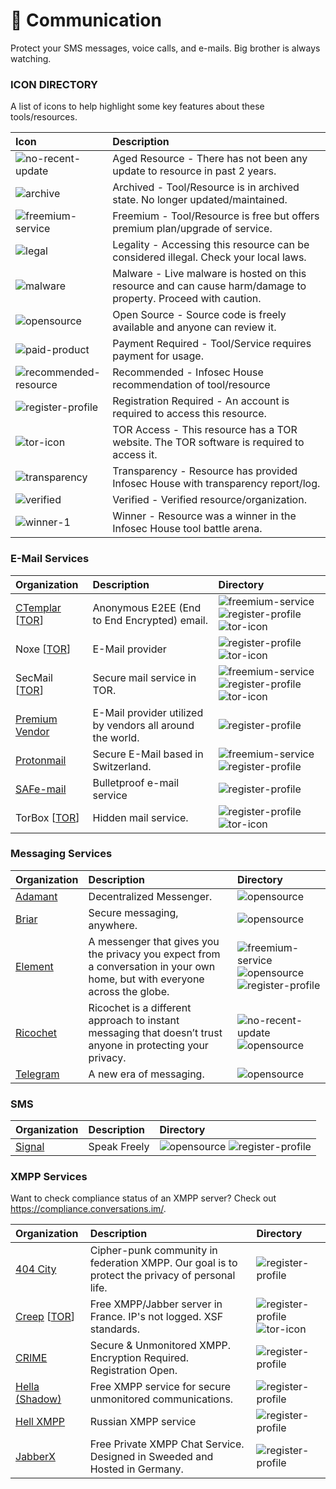 # 👻 Communication

Protect your SMS messages, voice calls, and e-mails. Big brother is always watching.

### ICON DIRECTORY

A list of icons to help highlight some key features about these tools/resources.

| Icon | Description |
| :--- | :---------  |
| ![no-recent-update](https://raw.githubusercontent.com/InfosecHouse/InfosecHouse/main/icons/no-recent-update.png) | Aged Resource - There has not been any update to resource in past 2 years. |
| ![archive](https://raw.githubusercontent.com/InfosecHouse/InfosecHouse/main/icons/archive.png) | Archived - Tool/Resource is in archived state. No longer updated/maintained. |
| ![freemium-service](https://raw.githubusercontent.com/InfosecHouse/InfosecHouse/main/icons/freemium-service.png) | Freemium - Tool/Resource is free but offers premium plan/upgrade of service. |
| ![legal](https://raw.githubusercontent.com/InfosecHouse/InfosecHouse/main/icons/legal.png) | Legality - Accessing this resource can be considered illegal. Check your local laws. |
| ![malware](https://raw.githubusercontent.com/InfosecHouse/InfosecHouse/main/icons/malware.png) | Malware - Live malware is hosted on this resource and can cause harm/damage to property. Proceed with caution. |
| ![opensource](https://raw.githubusercontent.com/InfosecHouse/InfosecHouse/main/icons/opensource.png) | Open Source - Source code is freely available and anyone can review it. |
| ![paid-product](https://raw.githubusercontent.com/InfosecHouse/InfosecHouse/main/icons/paid-product.png) | Payment Required - Tool/Service requires payment for usage. |
| ![recommended-resource](https://raw.githubusercontent.com/InfosecHouse/InfosecHouse/main/icons/recommended-resource.png) | Recommended - Infosec House recommendation of tool/resource |
| ![register-profile](https://raw.githubusercontent.com/InfosecHouse/InfosecHouse/main/icons/register-profile.png) | Registration Required - An account is required to access this resource. |
| ![tor-icon](https://raw.githubusercontent.com/InfosecHouse/InfosecHouse/main/icons/tor-icon.png)  | TOR Access - This resource has a TOR website. The TOR software is required to access it. |
| ![transparency](https://raw.githubusercontent.com/InfosecHouse/InfosecHouse/main/icons/transparency.png) | Transparency - Resource has provided Infosec House with transparency report/log. |
| ![verified](https://raw.githubusercontent.com/InfosecHouse/InfosecHouse/main/icons/verified.png) | Verified - Verified resource/organization. |
| ![winner-1](https://raw.githubusercontent.com/InfosecHouse/InfosecHouse/main/icons/winner.png) | Winner - Resource was a winner in the Infosec House tool battle arena. |

### E-Mail Services

| Organization | Description | Directory |
| :------ | :----- | :------- |
| [CTemplar](https://ctemplar.com/) [[TOR](http://ctemplarpizuduxk3fkwrieizstx33kg5chlvrh37nz73pv5smsvl6ad.onion/)] | Anonymous E2EE (End to End Encrypted) email. | ![freemium-service](https://raw.githubusercontent.com/InfosecHouse/InfosecHouse/main/icons/freemium-service.png) ![register-profile](https://raw.githubusercontent.com/InfosecHouse/InfosecHouse/main/icons/register-profile.png) ![tor-icon](https://raw.githubusercontent.com/InfosecHouse/InfosecHouse/main/icons/tor-icon.png) |
| Noxe [[TOR](http://noxe622edajixluakfmma5dolaakdtmhfgtz7ninulfnecsbwoybogyd.onion/)] | E-Mail provider | ![register-profile](https://raw.githubusercontent.com/InfosecHouse/InfosecHouse/main/icons/register-profile.png) ![tor-icon](https://raw.githubusercontent.com/InfosecHouse/InfosecHouse/main/icons/tor-icon.png) |
| SecMail [[TOR](http://secmail63sex4dfw6h2nsrbmfz2z6alwxe4e3adtkpd4pcvkhht4jdad.onion/)] | Secure mail service in TOR. | ![freemium-service](https://raw.githubusercontent.com/InfosecHouse/InfosecHouse/main/icons/freemium-service.png) ![register-profile](https://raw.githubusercontent.com/InfosecHouse/InfosecHouse/main/icons/register-profile.png) ![tor-icon](https://raw.githubusercontent.com/InfosecHouse/InfosecHouse/main/icons/tor-icon.png) |
| [Premium Vendor](https://premiumvendor.net/) | E-Mail provider utilized by vendors all around the world. | ![register-profile](https://raw.githubusercontent.com/InfosecHouse/InfosecHouse/main/icons/register-profile.png) |
| [Protonmail](https://protonmail.com/) | Secure E-Mail based in Switzerland. | ![freemium-service](https://raw.githubusercontent.com/InfosecHouse/InfosecHouse/main/icons/freemium-service.png) ![register-profile](https://raw.githubusercontent.com/InfosecHouse/InfosecHouse/main/icons/register-profile.png) |
| [SAFe-mail](https://safe-mail.net) | Bulletproof e-mail service | ![register-profile](https://raw.githubusercontent.com/InfosecHouse/InfosecHouse/main/icons/register-profile.png) |
| TorBox [[TOR](http://torbox36ijlcevujx7mjb4oiusvwgvmue7jfn2cvutwa6kl6to3uyqad.onion/index-en.php)] | Hidden mail service. | ![register-profile](https://raw.githubusercontent.com/InfosecHouse/InfosecHouse/main/icons/register-profile.png) ![tor-icon](https://raw.githubusercontent.com/InfosecHouse/InfosecHouse/main/icons/tor-icon.png) |

### Messaging Services

| Organization | Description | Directory |
| :------ | :----- | :----- |
| [Adamant](https://adamant.im/) | Decentralized Messenger. | ![opensource](https://raw.githubusercontent.com/InfosecHouse/InfosecHouse/main/icons/opensource.png) |
| [Briar](https://briarproject.org/) | Secure messaging, anywhere. | ![opensource](https://raw.githubusercontent.com/InfosecHouse/InfosecHouse/main/icons/opensource.png) |
| [Element](https://element.io/) | A messenger that gives you the privacy you expect from a conversation in your own home, but with everyone across the globe. | ![freemium-service](https://raw.githubusercontent.com/InfosecHouse/InfosecHouse/main/icons/freemium-service.png) ![opensource](https://raw.githubusercontent.com/InfosecHouse/InfosecHouse/main/icons/opensource.png) ![register-profile](https://raw.githubusercontent.com/InfosecHouse/InfosecHouse/main/icons/register-profile.png)|
| [Ricochet](https://ricochet.im/) | Ricochet is a different approach to instant messaging that doesn’t trust anyone in protecting your privacy. | ![no-recent-update](https://raw.githubusercontent.com/InfosecHouse/InfosecHouse/main/icons/no-recent-update.png) ![opensource](https://raw.githubusercontent.com/InfosecHouse/InfosecHouse/main/icons/opensource.png) |
| [Telegram](https://telegram.org/) | A new era of messaging. | ![opensource](https://raw.githubusercontent.com/InfosecHouse/InfosecHouse/main/icons/opensource.png) |

### SMS

| Organization | Description | Directory |
| :------ | :----- | :------ |
| [Signal](https://www.signal.org/) | Speak Freely | ![opensource](https://raw.githubusercontent.com/InfosecHouse/InfosecHouse/main/icons/opensource.png) ![register-profile](https://raw.githubusercontent.com/InfosecHouse/InfosecHouse/main/icons/register-profile.png) |


### XMPP Services

Want to check compliance status of an XMPP server? Check out https://compliance.conversations.im/.

| Organization | Description | Directory |
| :------ | :----- | :------ |
| [404 City](https://404.city/) | Cipher-punk community in federation XMPP. Our goal is to protect the privacy of personal life. | ![register-profile](https://raw.githubusercontent.com/InfosecHouse/InfosecHouse/main/icons/register-profile.png) |
| [Creep](https://creep.im) [[TOR](http://creep7nissfumwyx.onion)] | Free XMPP/Jabber server in France. IP's not logged. XSF standards. | ![register-profile](https://raw.githubusercontent.com/InfosecHouse/InfosecHouse/main/icons/register-profile.png) ![tor-icon](https://raw.githubusercontent.com/InfosecHouse/InfosecHouse/main/icons/tor-icon.png) |
| [CRIME](https://crime.io) | Secure & Unmonitored XMPP. Encryption Required. Registration Open. | ![register-profile](https://raw.githubusercontent.com/InfosecHouse/InfosecHouse/main/icons/register-profile.png) |
| [Hella (Shadow)](https://www.hell.la/) | Free XMPP service for secure unmonitored communications. | ![register-profile](https://raw.githubusercontent.com/InfosecHouse/InfosecHouse/main/icons/register-profile.png) |
| [Hell XMPP](https://4ept.net/xmpp/) | Russian XMPP service | ![register-profile](https://raw.githubusercontent.com/InfosecHouse/InfosecHouse/main/icons/register-profile.png) |
| [JabberX](https://jabberx.net/) | Free Private XMPP Chat Service. Designed in Sweeded and Hosted in Germany. | ![register-profile](https://raw.githubusercontent.com/InfosecHouse/InfosecHouse/main/icons/register-profile.png) |